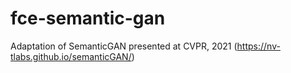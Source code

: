 # fce-semantic-gan
Adaptation of SemanticGAN presented at CVPR, 2021 (https://nv-tlabs.github.io/semanticGAN/)
